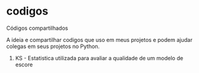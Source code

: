 # codigos
Códigos compartilhados

A ideia e compartilhar codigos que uso em meus projetos e podem ajudar colegas em seus projetos no Python.

1. KS - Estatistica utilizada para avaliar a qualidade de um modelo de escore


